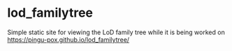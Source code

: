 # lod_familytree

Simple static site for viewing the LoD family tree while it is being worked on
https://pingu-pox.github.io/lod_familytree/
